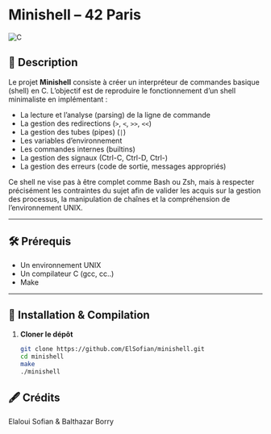 # Minishell – 42 Paris

![C](https://img.shields.io/badge/C-%2300599C.svg?style=for-the-badge&logo=c&logoColor=white)

## 📖 Description

Le projet **Minishell** consiste à créer un interpréteur de commandes basique (shell) en C. L’objectif est de reproduire le fonctionnement d’un shell minimaliste en implémentant :

- La lecture et l’analyse (parsing) de la ligne de commande
- La gestion des redirections (`>`, `<`, `>>`, `<<`)
- La gestion des tubes (pipes) (`|`)
- Les variables d’environnement
- Les commandes internes (builtins)
- La gestion des signaux (Ctrl-C, Ctrl-D, Ctrl-\)
- La gestion des erreurs (code de sortie, messages appropriés)

Ce shell ne vise pas à être complet comme Bash ou Zsh, mais à respecter précisément les contraintes du sujet afin de valider les acquis sur la gestion des processus, la manipulation de chaînes et la compréhension de l’environnement UNIX.

---

## 🛠️ Prérequis

- Un environnement UNIX
- Un compilateur C (gcc, cc..)
- Make

---

## 🚀 Installation & Compilation

1. **Cloner le dépôt**  
   ```bash
   git clone https://github.com/ElSofian/minishell.git
   cd minishell
   make
   ./minishell

## 🖋️ Crédits
Elaloui Sofian & Balthazar Borry

